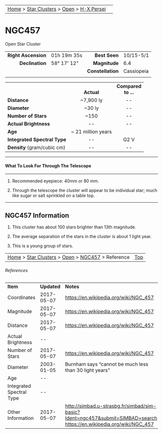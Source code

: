 |    |    |
|:---|---:|
|[Home](/notes/#object-notes) > [Star Clusters](/notes/#star-clusters) > [Open](!open_cluster_info) > [H-X Persei](hxpersei)|  |

# NGC457
Open Star Cluster

|   |   |   |   |
|--:|:--|--:|:--|
|**Right Ascension**|01h 19m 35s|**Best Seen**|10/15-5/1|
|**Declination**|58&deg; 17' 12"	|**Magnitude**|6.4|
|   |   |**Constellation**|Cassiopeia|
|   |   |   |   |

|   |   |   |
|---|:---:|:---:|
|   | <br/>**Actual**| **Compared<br/>to ...** |
|**Distance** | ~7,900 ly | -- |
|**Diameter** | ~30 ly | -- |
|**Number of Stars**| ~150 | -- |
|**Actual Brightness**| -- | -- |
|**Age** | ~ 21 million years |   |
|**Integrated Spectral Type** | -- | G2 V |
|**Density** (gram/cubic cm) | -- | -- |

---
#### What To Look For Through The Telescope
---

1.	Recommended eyepiece: 40mm or 80 mm.

2.	Through the telescope the cluster will appear to be individual star; much like sugar or salt sprinkled on a table top.

---
## NGC457 Information

1.	This cluster has about 100 stars brighter than 13th magnitude.
   
2.	The average separation of the stars in the cluster is about 1 light year.
   
3.	This is a young group of stars.

|    |    |
|:---|---:|
|[Home](/notes/#object-notes) > [Star Clusters](/notes/#star-clusters) > [Open](!open_cluster_info) > [NGC457](ngc457) > Reference|[Top](ngc457)|

###### References

|   |   |   |
|---|---|---|
|**Item**|**Updated**|**Notes**|
|Coordinates|2017-05-07|<https://en.wikipedia.org/wiki/NGC_457>|
|Magnitude|2017-05-07|<https://en.wikipedia.org/wiki/NGC_457>|
|Distance|2017-05-07|https://en.wikipedia.org/wiki/NGC_457|
|Actual Brightness| -- |  |
|Number of Stars|2017-05-07|<https://en.wikipedia.org/wiki/NGC_457>|
|Diameter|2003-01-05|Burnham says “cannot be much less than 30 light years”|
|Age| -- |  |
|Integrated Spectral Type| -- |  |
|Other Information|2017-05-07|<http://simbad.u-strasbg.fr/simbad/sim-basic?Ident=ngc457&submit=SIMBAD+search><br/><https://en.wikipedia.org/wiki/NGC_457>|
